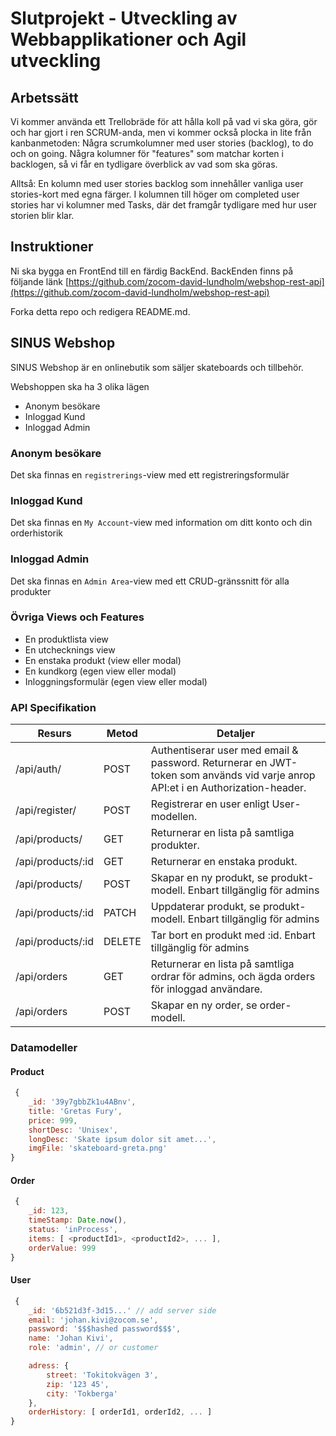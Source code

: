 # Slutprojekt - Utveckling av Webbapplikationer och Agil utveckling

## Arbetssätt

Vi kommer använda ett Trellobräde för att hålla koll på vad vi ska göra, gör och har gjort i ren SCRUM-anda,
men vi kommer också plocka in lite från kanbanmetoden:
Några scrumkolumner med user stories (backlog), to do och on going.
Några kolumner för "features" som matchar korten i backlogen, så vi får en tydligare överblick av vad som ska göras.

Alltså: En kolumn med user stories backlog som innehåller vanliga user stories-kort med egna färger.
I kolumnen till höger om completed user stories har vi kolumner med Tasks, där det framgår tydligare med hur user storien blir klar.

## Instruktioner
Ni ska bygga en FrontEnd till en färdig BackEnd.
BackEnden finns på följande länk [https://github.com/zocom-david-lundholm/webshop-rest-api](https://github.com/zocom-david-lundholm/webshop-rest-api)

Forka detta repo och redigera README.md.

## SINUS Webshop

SINUS Webshop är en onlinebutik som säljer skateboards och tillbehör.

Webshoppen ska ha 3 olika lägen
* Anonym besökare
* Inloggad Kund
* Inloggad Admin

### Anonym besökare
Det ska finnas en `registrerings`-view med ett registreringsformulär

### Inloggad Kund
Det ska finnas en `My Account`-view med information om ditt konto och din orderhistorik

### Inloggad Admin
Det ska finnas en `Admin Area`-view med ett CRUD-gränssnitt för alla produkter

### Övriga Views och Features
* En produktlista view
* En utchecknings view 
* En enstaka produkt (view eller modal)
* En kundkorg (egen view eller modal)
* Inloggningsformulär (egen view eller modal)


### API Specifikation

| Resurs | Metod | Detaljer |
| ------ | ------ | ------ |
| /api/auth/ | POST | Authentiserar user med email & password. Returnerar en JWT-token som används vid varje anrop API:et i en Authorization-header. |
| /api/register/ | POST | Registrerar en user enligt User-modellen. |
| /api/products/ | GET | Returnerar en lista på samtliga produkter. |
| /api/products/:id | GET | Returnerar en enstaka produkt. |
| /api/products/ | POST | Skapar en ny produkt, se produkt-modell. Enbart tillgänglig för admins |
| /api/products/:id | PATCH | Uppdaterar produkt, se produkt-modell. Enbart tillgänglig för admins |
| /api/products/:id | DELETE | Tar bort en produkt med :id. Enbart tillgänglig för admins |
| /api/orders | GET | Returnerar en lista på samtliga ordrar för admins, och ägda orders för inloggad användare. |
| /api/orders | POST | Skapar en ny order, se order-modell. |

### Datamodeller

#### Product

```javascript
 {
    _id: '39y7gbbZk1u4ABnv',
    title: 'Gretas Fury',
    price: 999,
    shortDesc: 'Unisex',
    longDesc: 'Skate ipsum dolor sit amet...',
    imgFile: 'skateboard-greta.png'
} 
```

#### Order
```javascript
 {
    _id: 123,
    timeStamp: Date.now(), 
    status: 'inProcess',
    items: [ <productId1>, <productId2>, ... ],
    orderValue: 999
} 
```

#### User
```javascript
 {
    _id: '6b521d3f-3d15...' // add server side
    email: 'johan.kivi@zocom.se',
    password: '$$$hashed password$$$',
    name: 'Johan Kivi',
    role: 'admin', // or customer

    adress: {
        street: 'Tokitokvägen 3',
        zip: '123 45',
        city: 'Tokberga'
    },
    orderHistory: [ orderId1, orderId2, ... ]
} 
```

